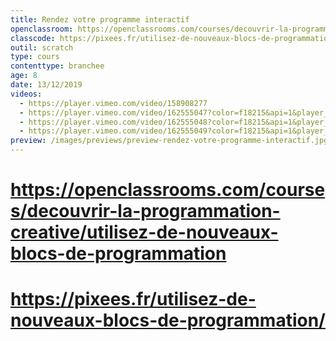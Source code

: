 ```yaml
---
title: Rendez votre programme interactif
openclassroom: https://openclassrooms.com/courses/decouvrir-la-programmation-creative/utilisez-de-nouveaux-blocs-de-programmation
classcode: https://pixees.fr/utilisez-de-nouveaux-blocs-de-programmation/
outil: scratch
type: cours
contenttype: branchee
age: 8
date: 13/12/2019
videos: 
  - https://player.vimeo.com/video/158908277
  - https://player.vimeo.com/video/162555047?color=f18215&api=1&player_id=video_Player_1 
  - https://player.vimeo.com/video/162555048?color=f18215&api=1&player_id=video_Player_2 
  - https://player.vimeo.com/video/162555049?color=f18215&api=1&player_id=video_Player_3
preview: /images/previews/preview-rendez-votre-programme-interactif.jpg
---
```


# https://openclassrooms.com/courses/decouvrir-la-programmation-creative/utilisez-de-nouveaux-blocs-de-programmation
# https://pixees.fr/utilisez-de-nouveaux-blocs-de-programmation/